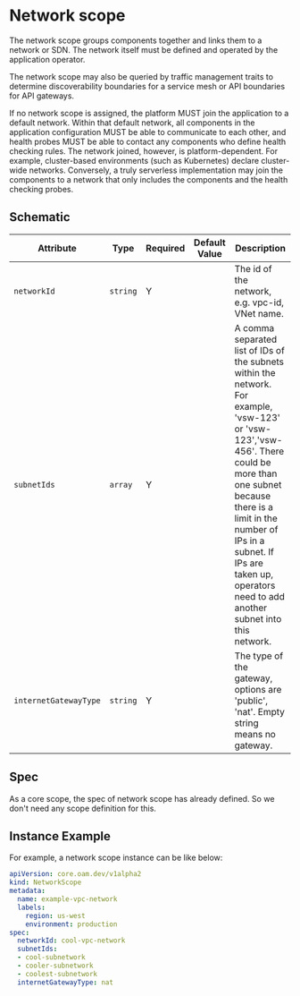 # Network scope

The network scope groups components together and links them to a network or SDN. The network itself must be defined and operated by the application operator.

The network scope may also be queried by traffic management traits to determine discoverability boundaries for a service mesh or API boundaries for API gateways.

If no network scope is assigned, the platform MUST join the application to a default network. Within that default network, all components in the application configuration MUST be able to communicate to each other, and health probes MUST be able to contact any components who define health checking rules. The network joined, however, is platform-dependent. For example, cluster-based environments (such as Kubernetes) declare cluster-wide networks. Conversely, a truly serverless implementation may join the components to a network that only includes the components and the health checking probes.

## Schematic

| Attribute | Type | Required | Default Value | Description |
|-----------|------|----------|---------------|-------------|
| `networkId` | `string` | Y | | The id of the network, e.g. vpc-id, VNet name. |
| `subnetIds` | `array` | Y | | A comma separated list of IDs of the subnets within the network. For example, 'vsw-123' or 'vsw-123','vsw-456'. There could be more than one subnet because there is a limit in the number of IPs in a subnet. If IPs are taken up, operators need to add another subnet into this network. |
| `internetGatewayType` | `string` | Y | | The type of the gateway, options are 'public', 'nat'. Empty string means no gateway. |

## Spec

As a core scope, the spec of network scope has already defined. So we don't need any scope definition for this.

## Instance Example

For example, a network scope instance can be like below:

```yaml
apiVersion: core.oam.dev/v1alpha2
kind: NetworkScope
metadata:
  name: example-vpc-network
  labels:
    region: us-west
    environment: production
spec:
  networkId: cool-vpc-network
  subnetIds:
  - cool-subnetwork
  - cooler-subnetwork
  - coolest-subnetwork
  internetGatewayType: nat
```
